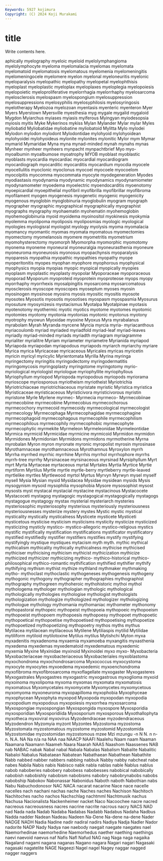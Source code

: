 ```yaml
---
Keywords: 5927 kojimura
Copyright: (C) 2024 Koji Murakami
---
```


# title

Write contents here.



aphically myelography myeloic myeloid myelolymphangioma myelolymphocyte
myeloma myelomalacia myelomas myelomata myelomatoid myelomatosis myelomatous myelomenia myelomeningitis myelomeningocele
myelomere myelon myelonal myeloneuritis myelonic myeloparalysis myelopathic myelopathy myelopetal myelophthisis
myeloplast myeloplastic myeloplax myeloplaxes myeloplegia myelopoiesis myelopoietic myeloproliferative myelorrhagia myelorrhaphy
myelosarcoma myelosclerosis myelospasm myelospongium myelosuppression myelosuppressions myelosyphilis myelosyphilosis myelosyringosis myelotherapy
Myelozoa myelozoan myentasis myenteric myenteron Myer Myers Myerstown Myersville myesthesia
myg mygale mygalid mygaloid Mygdon Myiarchus myiases myiasis myiferous Myingyan
myiodesopsia myiosis myitis Myke Mykerinos mykiss Mylan Mylander Mylar mylar
Myles myliobatid Myliobatidae myliobatine myliobatoid Mylitta Mylo mylodei Mylodon mylodon
mylodont Mylodontidae mylohyoid mylohyoidean mylohyoidei mylohyoideus mylonite mylonites mylonitic Mylor
mym Mymar mymarid Mymaridae Myna myna mynad-minded mynah mynahs mynas
Mynheer mynheer mynheers mynpacht mynpachtbrief Myo myo- myoalbumin myoalbumose myoatrophy
MYOB myoblast myoblastic myoblasts myocardia myocardiac myocardial myocardiogram myocardiograph myocarditic
myocarditis myocardium myocdia myocele myocellulitis myoclonic myoclonus myocoel myocoele myocoelom
myocolpitis myocomma myocommata myocyte myodegeneration Myodes myodiastasis myodynamia myodynamic myodynamics
myodynamiometer myodynamometer myoedema myoelectric myoendocarditis myoenotomy myoepicardial myoepithelial myofibril myofibrilla
myofibrillar myofibroma myofilament myogen myogenesis myogenetic myogenic myogenicity myogenous myoglobin
myoglobinuria myoglobulin myogram myograph myographer myographic myographical myographically myographist myographs
myography myohaematin myohematin myohemoglobin myohemoglobinuria myoid myoidema myoinositol myokinesis myokymia
myolemma myolipoma myoliposis myoliposmias myologic myological myologies myologisral myologist myology
myolysis myoma myomalacia myomancy myomantic myomas myomata myomatous myomectomies myomectomy
myomelanosis myomere myometritis myometrium myomohysterectomy myomorph Myomorpha myomorphic myomotomy myonema
myoneme myoneural myoneuralgia myoneurasthenia myoneure myoneuroma myoneurosis myonosus myopachynsis myoparalysis
myoparesis myopathia myopathic myopathies myopathy myope myoperitonitis myopes myophan myophore
myophorous myophysical myophysics myopia myopias myopic myopical myopically myopies myoplasm
myoplastic myoplasty myopolar Myoporaceae myoporaceous myoporad Myoporum myoproteid myoprotein myoproteose
myops myopy myorrhaphy myorrhexis myosalpingitis myosarcoma myosarcomatous myosclerosis myoscope myoscopes
myoseptum myoses myosin myosinogen myosinose myosins myosis myositic myositis myosote
myosotes Myosotis myosotis myosotises myospasm myospasmia Myosurus myosuture myosynizesis myotacismus
Myotalpa Myotalpinae myotasis myotenotomy myothermic myotic myotics myotome myotomes myotomic
myotomies myotomy myotonia myotonias myotonic myotonus myotony myotrophy myowun Myoxidae
myoxine Myoxus Myra myrabalanus myrabolam Myrah Myranda myrcene Myrcia myrcia
myria- myriacanthous myriacoulomb myriad myriaded myriadfold myriad-leaf myriad-leaves myriadly myriad-minded
myriads myriadth myriagram myriagramme myrialiter myrialitre Myriam myriameter myriametre Myrianida
myriapod Myriapoda myriapodan myriapodous myriapods myriarch myriarchy myriare Myrica myrica
Myricaceae myricaceous Myricales myricas myricetin myricin myricyl myricylic Myrientomata Myrilla
Myrina myringa myringectomy myringitis myringodectomy myringodermatitis myringomycosis myringoplasty myringotome myringotomy
myrio- myriological myriologist myriologue myriophyllite myriophyllous Myriophyllum myriopod Myriopoda myriopodous
myriopods myriorama myrioscope myriosporous myriotheism myriotheist Myriotrichia Myriotrichiaceae myriotrichiaceous myristate
myristic Myristica myristica Myristicaceae myristicaceous Myristicivora myristicivorous myristin myristone Myrle
Myrlene myrmec- Myrmecia myrmeco- Myrmecobiinae myrmecobiine myrmecobine Myrmecobius myrmecochorous myrmecochory
myrmecoid myrmecoidy myrmecological myrmecologist myrmecology Myrmecophaga Myrmecophagidae myrmecophagine myrmecophagoid myrmecophagous
myrmecophile myrmecophilism myrmecophilous myrmecophily myrmecophobic myrmecophyte myrmecophytic myrmekite Myrmeleon Myrmeleonidae
Myrmeleontidae Myrmica myrmicid Myrmicidae myrmicine myrmicoid Myrmidon myrmidon Myrmidones Myrmidonian
Myrmidons myrmidons myrmotherine Myrna myrobalan Myron myron myronate myronic myropolist
myrosin myrosinase Myrothamnaceae myrothamnaceous Myrothamnus Myroxylon myrrh Myrrha myrrhed myrrhic
myrrhine Myrrhis myrrhol myrrhophore myrrhs myrrh-tree myrrhy Myrsinaceae myrsinaceous myrsinad
Myrsiphyllum Myrt myrt Myrta Myrtaceae myrtaceous myrtal Myrtales Myrtia Myrtice
Myrtie myrtiform Myrtilus Myrtle myrtle myrtle-berry myrtleberry myrtle-leaved myrtlelike myrtles
Myrtlewood myrtol Myrtus Myrvyn Myrwyn mysel myself mysell Mysia Mysian
mysid Mysidacea Mysidae mysidean mysids Mysis mysogynism mysoid mysophilia mysophobia
Mysore mysosophist mysost mysosts myst mystacal mystacial mystacine mystacinous Mystacocete
Mystacoceti mystagog mystagogic mystagogical mystagogically mystagogs mystagogue mystagogy mystax mysterial
mysteriarch mysteries mysteriosophic mysteriosophy mysterious mysteriously mysteriousness mysteriousnesses mysterize mystery
mystes Mystic mystic mystical mysticality mystically mysticalness Mysticete mysticete Mysticeti
mysticetous mysticise mysticism mysticisms mysticity mysticize mysticized mysticizing mysticly mystico-
mystico-allegoric mystico-religious mystics mystific mystifically mystification mystifications mystificator mystificatory mystified
mystifiedly mystifier mystifiers mystifies mystify mystifying mystifyingly mystique mystiques mytacism
myth myth. mythic mythical mythicalism mythicality mythically mythicalness mythicise mythicised
mythiciser mythicising mythicism mythicist mythicization mythicize mythicized mythicizer mythicizing mythico-
mythico-historical mythico-philosophical mythico-romantic mythification mythified mythifier mythify mythifying mythism mythist
mythize mythland mythmaker mythmaking mytho- mythoclast mythoclastic mythogeneses mythogenesis mythogeny
mythogonic mythogony mythographer mythographies mythographist mythography mythogreen mythoheroic mythohistoric mythoi
mythol mythologema mythologer mythologian mythologic mythological mythologically mythologies mythologise mythologist
mythologists mythologization mythologize mythologized mythologizer mythologizing mythologue mythology mythomania mythomaniac
mythometer mythonomy mythopastoral mythopeic mythopeist mythopoeia mythopoeic mythopoeism mythopoeist mythopoem
mythopoesis mythopoesy mythopoet mythopoetic mythopoetical mythopoetise mythopoetised mythopoetising mythopoetize mythopoetized
mythopoetizing mythopoetry mythos myths mythus Mytilacea mytilacean mytilaceous Mytilene Mytiliaspis
mytilid Mytilidae mytiliform mytiloid mytilotoxine Mytilus mytilus Mytishchi Myton myxa
myxadenitis myxadenoma myxaemia myxamoeba myxangitis myxasthenia myxedema myxedemas myxedematoid myxedematous
myxedemic myxemia Myxine Myxinidae myxinoid Myxinoidei myxo myxo- Myxobacteria Myxobacteriaceae
myxobacteriaceous Myxobacteriales myxoblastoma myxochondroma myxochondrosarcoma Myxococcus myxocystoma myxocyte myxocytes myxoedema
myxoedemic myxoenchondroma myxofibroma myxofibrosarcoma myxoflagellate myxogaster Myxogasteres Myxogastrales Myxogastres myxogastric
myxogastrous myxoglioma myxoid myxoinoma myxolipoma myxoma myxomas myxomata myxomatosis myxomatous
Myxomycetales myxomycete Myxomycetes myxomycetous myxomyoma myxoneuroma myxopapilloma myxophobia Myxophyceae myxophycean
Myxophyta myxopod Myxopoda myxopodan myxopodia myxopodium myxopodous myxopoiesis myxorrhea myxosarcoma
Myxospongiae myxospongian Myxospongida myxospore Myxosporidia myxosporidian Myxosporidiida Myxosporium myxosporous Myxothallophyta
myxotheca myxoviral myxovirus Myzodendraceae myzodendraceous Myzodendron Myzomyia myzont Myzontes Myzostoma
myzostoma Myzostomata myzostomatous myzostome myzostomid Myzostomida Myzostomidae myzostomidan myzostomous mzee
Mzi mzungu -n N N. n n- n. N.A. NA
Na n/a na NAA naa NAACP NAAFI Naalehu Naam naam
Naaman Naamana Naamann Naameh Naara Naarah NAAS Naashom Naassenes NAB
nab NABAC nabak Nabal nabal Nabala Nabalas Nabalism Nabalite Nabalitic
Nabaloi Nabalus Nabataean Nabatean Nabathaean Nabathean Nabathite Nabb nabbed nabber
nabbers nabbing nabbuk Nabby nabby nabcheat nabe nabes Nabila Nabis
nabis Nabisco nabk nabla nablas nable Nablus nablus nabob naboberies
nabobery nabobess nabobesses nabobical nabobically nabobish nabobishly nabobism nabobisms nabobry
nabobrynabobs nabobs nabobship Nabokov Nabonassar Nabonidus Naboth naboth Nabothian nabs
Nabu Nabuchodonosor NAC NACA nacarat nacarine Nace nace nacelle nacelles
nach nachani nachas nache Naches naches Nachison Nachitoch Nachitoches nacho
nachos Nachschlag nachtmml Nachtmusik nachus Nachusa Nacionalista Nackenheimer nacket Naco
Nacoochee nacre nacred nacreous nacreousness nacres nacrine nacrite nacrous nacry
NACS NAD nad Nada nada Nadab Nadaba Nadabas Nadabb Nadabus
Nadaha Nadbus Nadda nadder Nadean Nadeau Nadeen Na-Dene Na-dene na-dene
Nader NADGE NADH Nadia Nadine nadir nadiral nadirs Nadiya Nadja
Nadler Nador nadorite NADP Nady Nadya nae naebody naegait naegate
naegates nael Naemorhedinae naemorhedine Naemorhedus naether naething naethings naevi naevoid
naevus naf Nafis Nafl Nafud NAG nag Naga naga nagaika
Nagaland nagami nagana naganas Nagano nagara Nagari nagari Nagasaki nagasaki
nagatelite NAGE Nageezi Nagel nagel Nagey naggar nagged nagger naggers
